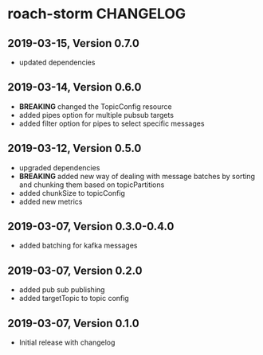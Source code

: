 # roach-storm CHANGELOG

## 2019-03-15, Version 0.7.0

* updated dependencies

## 2019-03-14, Version 0.6.0

* **BREAKING** changed the TopicConfig resource
* added pipes option for multiple pubsub targets
* added filter option for pipes to select specific messages

## 2019-03-12, Version 0.5.0

* upgraded dependencies
* **BREAKING** added new way of dealing with message batches by sorting and chunking them based on topicPartitions
* added chunkSize to topicConfig
* added new metrics

## 2019-03-07, Version 0.3.0-0.4.0

* added batching for kafka messages

## 2019-03-07, Version 0.2.0

* added pub sub publishing
* added targetTopic to topic config

## 2019-03-07, Version 0.1.0

* Initial release with changelog